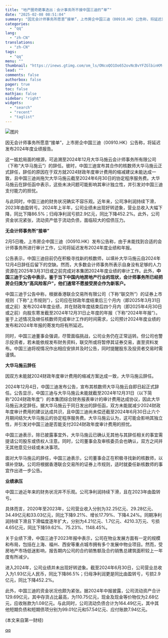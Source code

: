 ```yaml
---
title: "地产圈奇葩事迭出：会计事务所不接中国三迪的“单”"
date: "2025-02-08 08:51:04"
summary: "因无会计师事务所愿意“接单”，上市房企中国三迪（00910.HK）公告称，将延迟发布2024年度业绩..."
categories:
  - "qq"
lang:
  - "zh-CN"
translations:
  - "zh-CN"
tags:
  - "qq"
menu: ""
thumbnail: "https://inews.gtimg.com/om_ls/ONcoQO1Oo652ovNcBvYFZGlbinKM-2U42eYC7DVS0uPq4AA_640360/0"
lead: ""
comments: false
authorbox: false
pager: true
toc: false
mathjax: false
sidebar: "right"
widgets:
  - "search"
  - "recent"
  - "taglist"
---
```


![图片](https://inews.gtimg.com/om_bt/OmnCmTqQR6-Q5mR9poWAN8uCVASn4_DdcySsjpmbE8i8sAA/641)

因无会计师事务所愿意“接单”，上市房企中国三迪（00910.HK）公告称，将延迟发布2024年度业绩报告。

这一尴尬局面的根源，可追溯至2024年12月大华马施云会计师事务所有限公司（下称“大华马施云”）的辞任。彼时，中国三迪宣布其合作的核数师大华马施云正式辞任，辞任的原因在于双方就2024财政年度审计费用的缩减建议未能达成一致，且中国三迪尚拖欠大华马施云截至2024年6月30日的协定程序服务费。大华马施云在辞任函中表示，这些未决问题可能影响其审计独立性，并引发对中国三迪支付能力的担忧。

与此同时，中国三迪的财务状况确实不容乐观。近年来，公司净利润持续下滑，2023年由盈转亏。2024年上半年，公司业绩未出现好转迹象，营业总收入大幅下降，同比下降86.5%；归母净利润亏损2.9亿元，同比下降452.2%‌。此外，公司资金状况紧张，流动资产低于流动负债，面临较大的偿债压力。

**无会计师事务所“接单”**

2月5日晚，上市房企中国三迪（00910.HK）发布公告称，由于未能找到合适的会计师事务所进行审计工作，公司将延迟发布2024年度业绩和年报。

公告表示，中国三迪目前仍在积极寻找新的核数师，以填补大华马施云自2024年12月4日辞任后留下的空缺。然而，大多数会计师事务所表示自身没有足够的人力资源在2025年3月31日或之前完成对本集团2024年度业绩的审计工作。此外，**中国三迪于公告中表示，鉴于当下中国内地房地产行业的现状，会计师事务所已经把房企归类为“高风险客户”，他们通常不愿接受房企作为新客户。**

中国三迪于公告中称，根据香港联合交易所有限公司（下称“联交所”）的证券上市规则（下称“上市规则”），公司应在财政年度结束后三个月内（即2025年3月31日或之前）发布2024年度业绩，并在财政年度结束后四个月内（即2025年4月30日或之前）向股东寄发截至2024年12月31日止年度的年报（下称“2024年年报”）。鉴于上述情况及继任核数师完成审计工作的时间需求，公司预计2024年度业绩的发布和2024年年报的寄发均将有所延迟。

同时，中国三迪董事会强调，尽管面临挑战，公司业务仍在正常运转。但公司也警示投资者，若未能依规发布财务资料，联交所或将暂停其证券交易，直至资料发布。中国三迪将视情况作出相应安排并及时公告，同时提醒股东及投资者交易时需谨慎。

**大华马施云辞任**

因双方未能就2024财政年度审计费用的缩减方案达成一致，大华马施云辞任。

2024年12月4日，中国三迪发布公告，宣布其核数师大华马施云自即日起正式辞任。公告显示，中国三迪与大华马施云未能就截至2024年12月31日（以下简称“2024财政年度”）的本集团综合财务报表审计的审计费用达成协议，因此大华马施云决定辞任。据大华马施云于同日发出的辞任函，双方未能就减少2024财政年度审计费用的建议达成共识，且中国三迪尚未偿还截至2024年6月30日止六个月期间结欠大华马施云的协定程序服务费。大华马施云认为，这可能会影响其独立性，并引发对中国三迪是否能支付2024财政年度审计费用的担忧。

中国三迪表示，除已披露事宜外，大华马施云已确认无其他与其辞任相关的事宜需提请公司股东或债权人注意。同时，公司董事会及审核委员会也确认，双方之间并无其他意见分歧或未决事项。

面对大华马施云的辞任，中国三迪表示，公司董事会正在积极寻找新的核数师，以填补空缺。公司将根据香港联合交易所的证券上市规则，适时就委任新核数师的事宜作出进一步公告。

**业绩承压**

中国三迪近年来的财务状况并不乐观。公司净利润持续下滑，且在2023年由盈转亏。

具体而言，2020年至2023年，公司营业收入分别为32.25亿元、29.28亿元、34.49亿元和33.03亿元，同比下降9.21%、增长17.79%、下降4.24%。同期净利润持续下滑且下滑幅度逐年扩大，分别为4.21亿元、1.7亿元、4210.3万元、亏损4.65亿元，同比下降59.62%、75.23%、1148.45%。

关于业绩下滑，中国三迪于2023年报中表示，公司在物业发展方面有一定的规模和布局，包括在上海、福州、西安等重点城市拥有多个发展中物业项目。然而，受房地产市场低迷影响，报告期内公司的合约销售额及合约销售总建筑面积较上一年度有所减少。

进入2024年，公司业绩并未出现好转迹象。截至2024年6月30日，公司营业总收入为1.93亿元人民币，同比下降86.5%；归母净利润更是同比由盈转亏，亏损2.9亿元，同比下降452.2%。

此外，中国三迪的资金状况也颇为紧张。据2024年中报披露，公司流动资产合计129.69亿元，其中存货占比最高，为110.75亿元，现金及现金等价物仅为2.68亿元，应收账款为1.08亿元。与此同时，公司流动负债合计为164.49亿元，其中其他短期负债和短期债项分别为99.01亿元和57.54亿元、应付账款7.94亿元。

 (本文来自第一财经)

[qq](https://new.qq.com/rain/a/20250207A07NXO00)
